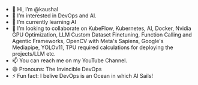 - 👋 Hi, I’m @kaushal
- 👀 I’m interested in DevOps and AI. 
- 🌱 I’m currently learning AI
- 💞️ I’m looking to collaborate on KubeFlow, Kubernetes, AI, Docker, Nvidia GPU Optimization, LLM Custom Dataset Finetuning, Function Calling and Agentic Frameworks, OpenCV with Meta's Sapiens, Google's Mediapipe, YOLOv11, TPU required calculations for deploying the projects/LLM etc.
- 📫 You can reach me on my YouTube Channel.
- 😄 Pronouns: The Invincible DevOps
- ⚡ Fun fact: I belive DevOps is an Ocean in which AI Sails!

<!---
kaushalinexture/kaushalinexture is a ✨ special ✨ repository because its `README.md` (this file) appears on your GitHub profile.
You can click the Preview link to take a look at your changes.
--->
